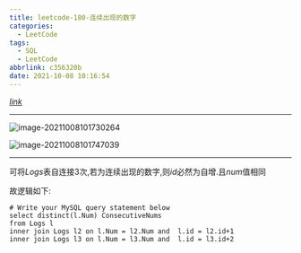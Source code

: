 ```yaml
---
title: leetcode-180-连续出现的数字
categories:
  - LeetCode
tags:
  - SQL
  - LeetCode
abbrlink: c356320b
date: 2021-10-08 10:16:54
---
```


[$link$](https://leetcode-cn.com/problems/consecutive-numbers/)

<hr/>

![image-20211008101730264](https://gitee.com/cao_ziqiang/img/raw/master/20211008101730.png)

![image-20211008101747039](https://gitee.com/cao_ziqiang/img/raw/master/20211008101747.png)

<hr/>

可将$Logs$表自连接$3$次,若为连续出现的数字,则$id$必然为自增.且$num$值相同

故逻辑如下:

```mysql
# Write your MySQL query statement below
select distinct(l.Num) ConsecutiveNums 
from Logs l 
inner join Logs l2 on l.Num = l2.Num and  l.id = l2.id+1
inner join Logs l3 on l.Num = l3.Num and  l.id = l3.id+2
```

